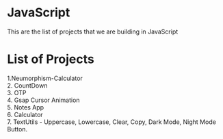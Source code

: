 <h1>JavaScript </h1>
<p>This are the list of projects that we are building in JavaScript</p>
<h1>List of Projects </h1>
1.Neumorphism-Calculator <br>
2. CountDown  <br>
3. OTP        <br>
4. Gsap Cursor Animation <br>
5. Notes App  <br>
6. Calculator <br>
7. TextUtils - Uppercase, Lowercase, Clear, Copy, Dark Mode, Night Mode Button. <br>

